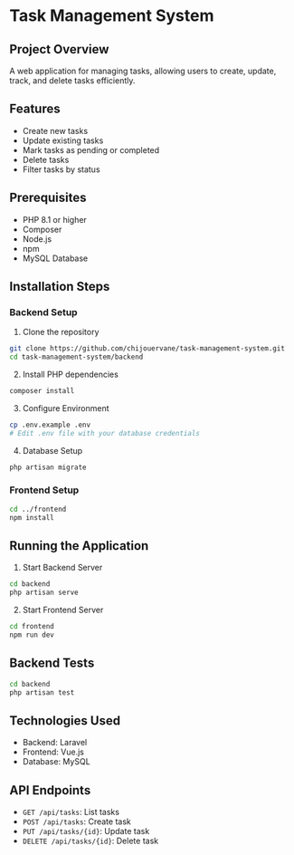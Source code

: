 # Task Management System

## Project Overview
A web application for managing tasks, allowing users to create, update, track, and delete tasks efficiently.

## Features
- Create new tasks
- Update existing tasks
- Mark tasks as pending or completed
- Delete tasks
- Filter tasks by status

## Prerequisites
- PHP 8.1 or higher
- Composer
- Node.js
- npm
- MySQL Database

## Installation Steps

### Backend Setup
1. Clone the repository
```bash
git clone https://github.com/chijouervane/task-management-system.git
cd task-management-system/backend
```

2. Install PHP dependencies
```bash
composer install
```

3. Configure Environment
```bash
cp .env.example .env
# Edit .env file with your database credentials
```

4. Database Setup
```bash
php artisan migrate
```

### Frontend Setup
```bash
cd ../frontend
npm install
```

## Running the Application
1. Start Backend Server
```bash
cd backend
php artisan serve
```

2. Start Frontend Server
```bash
cd frontend
npm run dev
```

## Backend Tests
```bash
cd backend
php artisan test
```

## Technologies Used
- Backend: Laravel
- Frontend: Vue.js
- Database: MySQL

## API Endpoints
- `GET /api/tasks`: List tasks
- `POST /api/tasks`: Create task
- `PUT /api/tasks/{id}`: Update task
- `DELETE /api/tasks/{id}`: Delete task